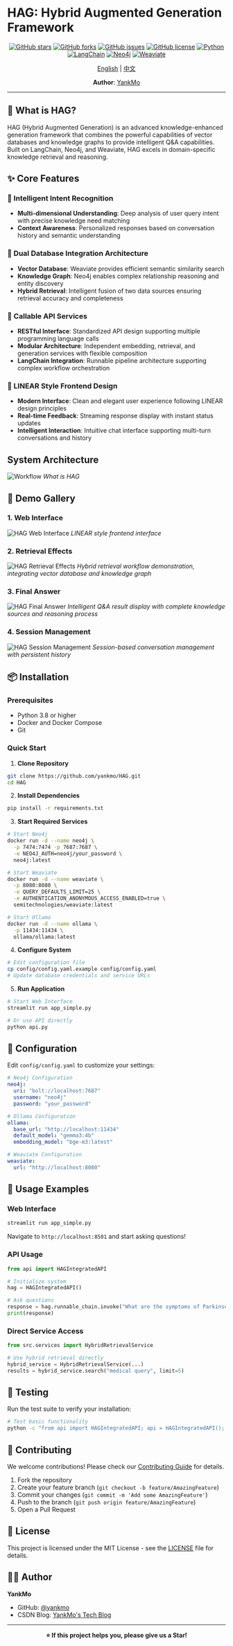 # HAG: Hybrid Augmented Generation Framework

<div align="center">

[![GitHub stars](https://img.shields.io/github/stars/yankmo/HAG?style=social)](https://github.com/yankmo/HAG)
[![GitHub forks](https://img.shields.io/github/forks/yankmo/HAG?style=social)](https://github.com/yankmo/HAG)
[![GitHub issues](https://img.shields.io/github/issues/yankmo/HAG)](https://github.com/yankmo/HAG/issues)
[![GitHub license](https://img.shields.io/github/license/yankmo/HAG)](https://github.com/yankmo/HAG/blob/main/LICENSE)
[![Python](https://img.shields.io/badge/Python-3.8+-blue.svg)](https://www.python.org/downloads/)
[![LangChain](https://img.shields.io/badge/LangChain-0.1.0-green.svg)](https://langchain.com/)
[![Neo4j](https://img.shields.io/badge/Neo4j-5.0+-red.svg)](https://neo4j.com/)
[![Weaviate](https://img.shields.io/badge/Weaviate-1.20+-orange.svg)](https://weaviate.io/)

[English](README.md) | [中文](README_CN.md)

**Author**: [YankMo](https://github.com/yankmo)

</div>

---

## 🚀 What is HAG?

HAG (Hybrid Augmented Generation) is an advanced knowledge-enhanced generation framework that combines the powerful capabilities of vector databases and knowledge graphs to provide intelligent Q&A capabilities. Built on LangChain, Neo4j, and Weaviate, HAG excels in domain-specific knowledge retrieval and reasoning.

## ✨ Core Features

### 🎯 Intelligent Intent Recognition
- **Multi-dimensional Understanding**: Deep analysis of user query intent with precise knowledge need matching
- **Context Awareness**: Personalized responses based on conversation history and semantic understanding

### 🔄 Dual Database Integration Architecture
- **Vector Database**: Weaviate provides efficient semantic similarity search
- **Knowledge Graph**: Neo4j enables complex relationship reasoning and entity discovery
- **Hybrid Retrieval**: Intelligent fusion of two data sources ensuring retrieval accuracy and completeness

### 🚀 Callable API Services
- **RESTful Interface**: Standardized API design supporting multiple programming language calls
- **Modular Architecture**: Independent embedding, retrieval, and generation services with flexible composition
- **LangChain Integration**: Runnable pipeline architecture supporting complex workflow orchestration

### 🎨 LINEAR Style Frontend Design
- **Modern Interface**: Clean and elegant user experience following LINEAR design principles
- **Real-time Feedback**: Streaming response display with instant status updates
- **Intelligent Interaction**: Intuitive chat interface supporting multi-turn conversations and history

## System Architecture

![Workflow](./docs/images/black.svg)
*What is HAG*

## 📸 Demo Gallery

### 1. Web Interface
![HAG Web Interface](./docs/images/Newapp.png)
*LINEAR style frontend interface*

### 2. Retrieval Effects
![HAG Retrieval Effects](./docs/images/Newanswer.png)
*Hybrid retrieval workflow demonstration, integrating vector database and knowledge graph*

### 3. Final Answer
![HAG Final Answer](./docs/images/New.png)
*Intelligent Q&A result display with complete knowledge sources and reasoning process*

### 4. Session Management
![HAG Session Management](./docs/images/session.png)
*Session-based conversation management with persistent history*

## 📦 Installation

### Prerequisites
- Python 3.8 or higher
- Docker and Docker Compose
- Git

### Quick Start

1. **Clone Repository**
```bash
git clone https://github.com/yankmo/HAG.git
cd HAG
```

2. **Install Dependencies**
```bash
pip install -r requirements.txt
```

3. **Start Required Services**
```bash
# Start Neo4j
docker run -d --name neo4j \
  -p 7474:7474 -p 7687:7687 \
  -e NEO4J_AUTH=neo4j/your_password \
  neo4j:latest

# Start Weaviate
docker run -d --name weaviate \
  -p 8080:8080 \
  -e QUERY_DEFAULTS_LIMIT=25 \
  -e AUTHENTICATION_ANONYMOUS_ACCESS_ENABLED=true \
  semitechnologies/weaviate:latest

# Start Ollama
docker run -d --name ollama \
  -p 11434:11434 \
  ollama/ollama:latest
```

4. **Configure System**
```bash
# Edit configuration file
cp config/config.yaml.example config/config.yaml
# Update database credentials and service URLs
```

5. **Run Application**
```bash
# Start Web Interface
streamlit run app_simple.py

# Or use API directly
python api.py
```

## 🔧 Configuration

Edit `config/config.yaml` to customize your settings:

```yaml
# Neo4j Configuration
neo4j:
  uri: "bolt://localhost:7687"
  username: "neo4j"
  password: "your_password"

# Ollama Configuration
ollama:
  base_url: "http://localhost:11434"
  default_model: "gemma3:4b"
  embedding_model: "bge-m3:latest"

# Weaviate Configuration
weaviate:
  url: "http://localhost:8080"
```

## 🧪 Usage Examples

### Web Interface
```bash
streamlit run app_simple.py
```
Navigate to `http://localhost:8501` and start asking questions!

### API Usage
```python
from api import HAGIntegratedAPI

# Initialize system
hag = HAGIntegratedAPI()

# Ask questions
response = hag.runnable_chain.invoke("What are the symptoms of Parkinson's disease?")
print(response)
```

### Direct Service Access
```python
from src.services import HybridRetrievalService

# Use hybrid retrieval directly
hybrid_service = HybridRetrievalService(...)
results = hybrid_service.search("medical query", limit=5)
```

## 🧪 Testing

Run the test suite to verify your installation:

```bash
# Test basic functionality
python -c "from api import HAGIntegratedAPI; api = HAGIntegratedAPI(); print('✅ HAG initialized successfully')"
```

## 🤝 Contributing

We welcome contributions! Please check our [Contributing Guide](CONTRIBUTING.md) for details.

1. Fork the repository
2. Create your feature branch (`git checkout -b feature/AmazingFeature`)
3. Commit your changes (`git commit -m 'Add some AmazingFeature'`)
4. Push to the branch (`git push origin feature/AmazingFeature`)
5. Open a Pull Request

## 📄 License

This project is licensed under the MIT License - see the [LICENSE](LICENSE) file for details.

## 👨‍💻 Author

**YankMo**
- GitHub: [@yankmo](https://github.com/yankmo)
- CSDN Blog: [YankMo's Tech Blog](https://blog.csdn.net/YankMo)

---

<div align="center">

**⭐ If this project helps you, please give us a Star!**

</div>